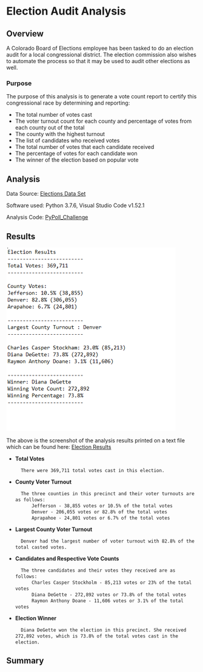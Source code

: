 # Election Audit Analysis

## Overview 
A Colorado Board of Elections employee has been tasked to do an election audit for a local congressional district. The election commission also wishes to automate the process so that it may be used to audit other elections as well.

### Purpose 
The purpose of this analysis is to generate a vote count report to certify this congressional race by determining and reporting:

* The total number of votes cast
* The voter turnout count for each county and percentage of votes from each county out of the total 
* The county with the highest turnout
* The list of candidates who received votes
* The total number of votes that each candidate received
* The percentage of votes for each candidate won
* The winner of the election based on popular vote

## Analysis 

Data Source: [Elections Data Set](Resources/election_results.csv)

Software used: Python 3.7.6, Visual Studio Code v1.52.1

Analysis Code: [PyPoll_Challenge](PyPoll_Challenge.py)

## Results

![Election Results As Printed on the Text File](Images/TextFileOutput.PNG)

The above is the screenshot of the analysis results printed on a text file which can be found here: [Election Results](Analysis/election_results.txt)


* **Total Votes**
        
        There were 369,711 total votes cast in this election.

* **County Voter Turnout**

        The three counties in this precinct and their voter turnouts are as follows:
            Jefferson - 38,855 votes or 10.5% of the total votes
            Denver - 206,055 votes or 82.8% of the total votes
            Aprapahoe - 24,801 votes or 6.7% of the total votes

* **Largest County Voter Turnout**

        Denver had the largest number of voter turnout with 82.8% of the total casted votes. 

* **Candidates and Respective Vote Counts**

        The three candidates and their votes they received are as follows:
            Charles Casper Stockholm - 85,213 votes or 23% of the total votes
            Diana DeGette - 272,892 votes or 73.8% of the total votes 
            Raymon Anthony Doane - 11,606 votes or 3.1% of the total votes


* **Election Winner**

        Diana DeGette won the election in this precinct. She received 272,892 votes, which is 73.8% of the total votes cast in the election. 

## Summary

[//]: # "In a summary statement, provide a business proposal to the election commission on how this script can be used—with some 
modifications—for any election. Give at least two examples of how this script can be modified to be used for other elections
There is a statement to the election commission on how this script can be used for any election with two examples given."